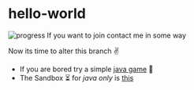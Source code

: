 # hello-world
![progress](https://progress-bar.dev/12/?title=progress)
If you want to join contact me in some way

Now its time to alter this branch :v:
- If you are bored try a simple [java game](GuessGame2.html) 🎲
- The Sandbox ⏳ for *java only* is [this](Java-to-Send-1.html)
